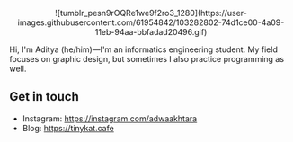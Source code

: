 <p align="center">
 ![tumblr_pesn9rOQRe1we9f2ro3_1280](https://user-images.githubusercontent.com/61954842/103282802-74d1ce00-4a09-11eb-94aa-bbfadad20496.gif)
</p>

Hi, I'm Aditya (he/him)—I'm an informatics engineering student. My field focuses on graphic design, but sometimes I also practice programming as well.

## Get in touch
- Instagram: https://instagram.com/adwaakhtara
- Blog: https://tinykat.cafe
